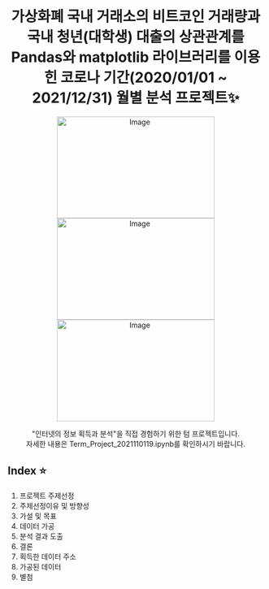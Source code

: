 <p align="center">
  <h1 align="center">가상화폐 국내 거래소의 비트코인 거래량과 국내 청년(대학생) 대출의 상관관계를 Pandas와 matplotlib 라이브러리를 이용힌 코로나 기간(2020/01/01 ~ 2021/12/31) 월별 분석 프로젝트✨</h1>

<p align="center">
  <img width="310" height="200" alt="Image" src="https://github.com/user-attachments/assets/e4814336-2a6f-42c9-8fc3-ace0fce723a6" />
  <img width="310" height="200" alt="Image" src="https://github.com/user-attachments/assets/7c62aa67-786d-4812-a647-8587c93cf1c8" />
  <img width="310" height="200" alt="Image" src="https://github.com/user-attachments/assets/4b197418-a347-4a49-817e-2b57d8936849" />
</p>
<p align="center">
"인터넷의 정보 획득과 분석"을 직접 경험하기 위한 텀 프로젝트입니다. <br/>
자세한 내용은 Term_Project_2021110119.ipynb를 확인하시기 바랍니다.
</p>

## Index ⭐️
1. 프로젝트 주제선정
2. 주제선정이유 및 방향성
3. 가설 및 목표
4. 데이터 가공
5. 분석 결과 도출
6. 결론
7. 획득한 데이터 주소
8. 가공된 데이터
9.  별첨







